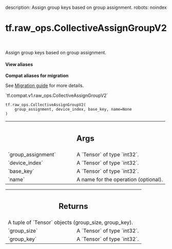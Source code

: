 description: Assign group keys based on group assignment.
robots: noindex

# tf.raw_ops.CollectiveAssignGroupV2

<!-- Insert buttons and diff -->

<table class="tfo-notebook-buttons tfo-api nocontent" align="left">

</table>



Assign group keys based on group assignment.


<section class="expandable">
  <h4 class="showalways">View aliases</h4>
  <p>
<b>Compat aliases for migration</b>
<p>See
<a href="https://www.tensorflow.org/guide/migrate">Migration guide</a> for
more details.</p>
<p>`tf.compat.v1.raw_ops.CollectiveAssignGroupV2`</p>
</p>
</section>

<pre class="devsite-click-to-copy prettyprint lang-py tfo-signature-link">
<code>tf.raw_ops.CollectiveAssignGroupV2(
    group_assignment, device_index, base_key, name=None
)
</code></pre>



<!-- Placeholder for "Used in" -->


<!-- Tabular view -->
 <table class="responsive fixed orange">
<colgroup><col width="214px"><col></colgroup>
<tr><th colspan="2"><h2 class="add-link">Args</h2></th></tr>

<tr>
<td>
`group_assignment`<a id="group_assignment"></a>
</td>
<td>
A `Tensor` of type `int32`.
</td>
</tr><tr>
<td>
`device_index`<a id="device_index"></a>
</td>
<td>
A `Tensor` of type `int32`.
</td>
</tr><tr>
<td>
`base_key`<a id="base_key"></a>
</td>
<td>
A `Tensor` of type `int32`.
</td>
</tr><tr>
<td>
`name`<a id="name"></a>
</td>
<td>
A name for the operation (optional).
</td>
</tr>
</table>



<!-- Tabular view -->
 <table class="responsive fixed orange">
<colgroup><col width="214px"><col></colgroup>
<tr><th colspan="2"><h2 class="add-link">Returns</h2></th></tr>
<tr class="alt">
<td colspan="2">
A tuple of `Tensor` objects (group_size, group_key).
</td>
</tr>
<tr>
<td>
`group_size`<a id="group_size"></a>
</td>
<td>
A `Tensor` of type `int32`.
</td>
</tr><tr>
<td>
`group_key`<a id="group_key"></a>
</td>
<td>
A `Tensor` of type `int32`.
</td>
</tr>
</table>

